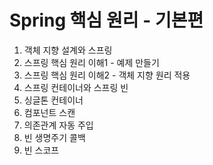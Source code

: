 # Spring 핵심 원리 - 기본편

01. 객체 지향 설계와 스프링
02. 스프링 핵심 원리 이해1 - 예제 만들기
03. 스프링 핵심 원리 이해2 - 객체 지향 원리 적용
04. 스프링 컨테이너와 스프링 빈
05. 싱글톤 컨테이너
06. 컴포넌트 스캔
07. 의존관계 자동 주입
08. 빈 생명주기 콜백
09. 빈 스코프
